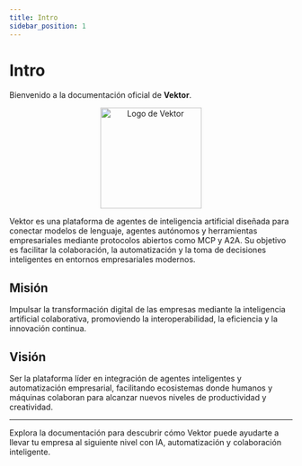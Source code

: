 ```yaml
---
title: Intro
sidebar_position: 1
---
```


# Intro

Bienvenido a la documentación oficial de **Vektor**.

<p align="center">
  <img src="/img/Icon-maskable-512.png" alt="Logo de Vektor" width="180" />
</p>

Vektor es una plataforma de agentes de inteligencia artificial diseñada para conectar modelos de lenguaje, agentes autónomos y herramientas empresariales mediante protocolos abiertos como MCP y A2A. Su objetivo es facilitar la colaboración, la automatización y la toma de decisiones inteligentes en entornos empresariales modernos.

## Misión

Impulsar la transformación digital de las empresas mediante la inteligencia artificial colaborativa, promoviendo la interoperabilidad, la eficiencia y la innovación continua.

## Visión

Ser la plataforma líder en integración de agentes inteligentes y automatización empresarial, facilitando ecosistemas donde humanos y máquinas colaboran para alcanzar nuevos niveles de productividad y creatividad.

---

Explora la documentación para descubrir cómo Vektor puede ayudarte a llevar tu empresa al siguiente nivel con IA, automatización y colaboración inteligente.
